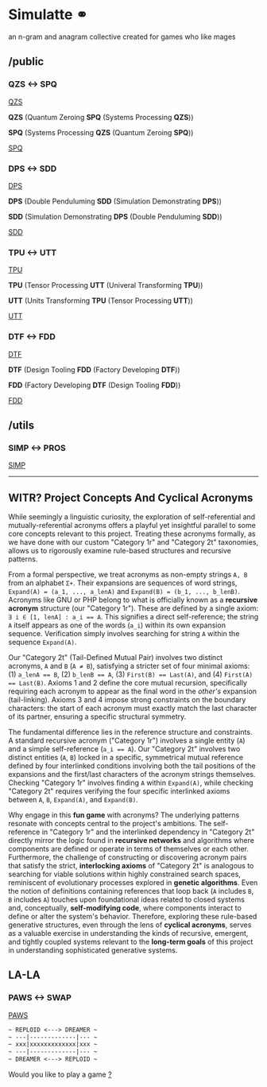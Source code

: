 # Simulatte ⚭

an n-gram and anagram collective
created for games who like mages

## /public

### QZS <-> SPQ

[QZS](public/0/README.md)

**QZS** (Quantum Zeroing **SPQ** (Systems Processing **QZS**))

**SPQ** (Systems Processing **QZS** (Quantum Zeroing **SPQ**))

[SPQ](public/0/SPQ.md)

### DPS <-> SDD

[DPS](public/1/README.md)

**DPS** (Double Penduluming **SDD** (Simulation Demonstrating **DPS**))

**SDD** (Simulation Demonstrating **DPS** (Double Penduluming **SDD**))

[SDD](public/1/SDD.md)

### TPU <-> UTT

[TPU](public/36/README.md)

**TPU** (Tensor Processing **UTT** (Univeral Transforming **TPU**))

**UTT** (Units Transforming **TPU** (Tensor Processing **UTT**))

[UTT](public/36/README.md)

### DTF <-> FDD

[DTF](public/1225/README.md)

**DTF** (Design Tooling **FDD** (Factory Developing **DTF**))

**FDD** (Factory Developing **DTF** (Design Tooling **FDD**))

[FDD](public/1225/README.md)

## /utils

### SIMP <-> PROS

[SIMP](utils/simp/README.md)

---

## WITR? Project Concepts And Cyclical Acronyms

While seemingly a linguistic curiosity, the exploration of self-referential and mutually-referential acronyms offers a playful yet insightful parallel to some core concepts relevant to this project. Treating these acronyms formally, as we have done with our custom "Category 1r" and "Category 2t" taxonomies, allows us to rigorously examine rule-based structures and recursive patterns.

From a formal perspective, we treat acronyms as non-empty strings `A, B` from an alphabet `Σ+`. Their expansions are sequences of word strings, `Expand(A) = (a_1, ..., a_lenA)` and `Expand(B) = (b_1, ..., b_lenB)`. Acronyms like GNU or PHP belong to what is officially known as a **recursive acronym** structure (our "Category 1r"). These are defined by a single axiom: `∃ i ∈ [1, lenA] : a_i == A`. This signifies a direct self-reference; the string `A` itself appears as one of the words (`a_i`) within its own expansion sequence. Verification simply involves searching for string `A` within the sequence `Expand(A)`.

Our "Category 2t" (Tail-Defined Mutual Pair) involves two distinct acronyms, `A` and `B` (`A ≠ B`), satisfying a stricter set of four minimal axioms: (1) `a_lenA == B`, (2) `b_lenB == A`, (3) `First(B) == Last(A)`, and (4) `First(A) == Last(B)`. Axioms 1 and 2 define the core mutual recursion, specifically requiring each acronym to appear as the final word in the _other's_ expansion (tail-linking). Axioms 3 and 4 impose strong constraints on the boundary characters: the start of each acronym must exactly match the last character of its partner, ensuring a specific structural symmetry.

The fundamental difference lies in the reference structure and constraints. A standard recursive acronym ("Category 1r") involves a single entity (`A`) and a simple self-reference (`a_i == A`). Our "Category 2t" involves two distinct entities (`A`, `B`) locked in a specific, symmetrical mutual reference defined by four interlinked conditions involving both the tail positions of the expansions and the first/last characters of the acronym strings themselves. Checking "Category 1r" involves finding `A` within `Expand(A)`, while checking "Category 2t" requires verifying the four specific interlinked axioms between `A`, `B`, `Expand(A)`, and `Expand(B)`.

Why engage in this **fun game** with acronyms? The underlying patterns resonate with concepts central to the project's ambitions. The self-reference in "Category 1r" and the interlinked dependency in "Category 2t" directly mirror the logic found in **recursive networks** and algorithms where components are defined or operate in terms of themselves or each other. Furthermore, the challenge of constructing or discovering acronym pairs that satisfy the strict, **interlocking axioms** of "Category 2t" is analogous to searching for viable solutions within highly constrained search spaces, reminiscent of evolutionary processes explored in **genetic algorithms**. Even the notion of definitions containing references that loop back (`A` includes `B`, `B` includes `A`) touches upon foundational ideas related to closed systems and, conceptually, **self-modifying code**, where components interact to define or alter the system's behavior. Therefore, exploring these rule-based generative structures, even through the lens of **cyclical acronyms**, serves as a valuable exercise in understanding the kinds of recursive, emergent, and tightly coupled systems relevant to the **long-term goals** of this project in understanding sophisticated generative systems.

## LA-LA

### PAWS <-> SWAP

[PAWS](https://github.com/clocksmith/paws)

```md
~ REPLOID <---> DREAMER ~
~ ---|-------------|--- ~  
~ xxx|xxxxxxxxxxxxx|xxx ~
~ ---|-------------|--- ~  
~ DREAMER <---> REPLOID ~
```

Would you like to play a game [?](https://github.com/clocksmith/gamma)
